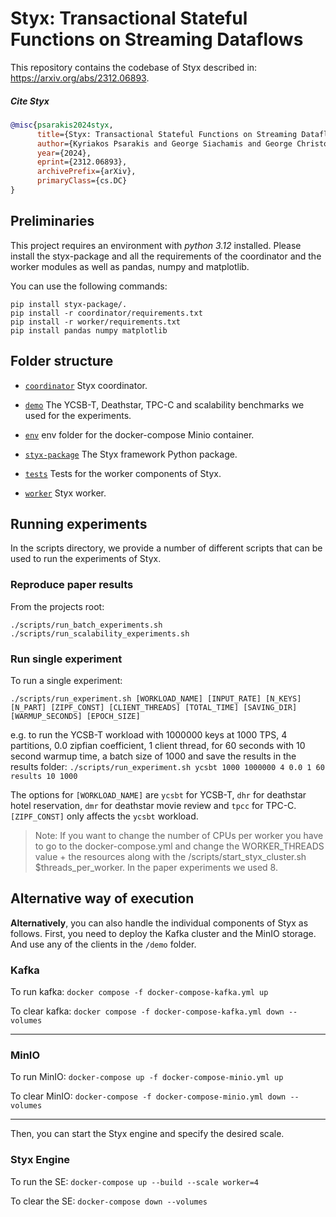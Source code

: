 # Styx: Transactional Stateful Functions on Streaming Dataflows

This repository contains the codebase of Styx described in: https://arxiv.org/abs/2312.06893.


##### Cite Styx

```bibtex
@misc{psarakis2024styx,
      title={Styx: Transactional Stateful Functions on Streaming Dataflows}, 
      author={Kyriakos Psarakis and George Siachamis and George Christodoulou and Marios Fragkoulis and Asterios Katsifodimos},
      year={2024},
      eprint={2312.06893},
      archivePrefix={arXiv},
      primaryClass={cs.DC}
}
```

## Preliminaries

This project requires an environment with *python 3.12* installed. 
Please install the styx-package and all the requirements of the coordinator
and the worker modules as well as pandas, numpy and matplotlib. 

You can use the following commands:

```
pip install styx-package/.  
pip install -r coordinator/requirements.txt
pip install -r worker/requirements.txt
pip install pandas numpy matplotlib
```

## Folder structure

*   [`coordinator`](https://github.com/delftdata/styx/tree/main/coordinator) 
    Styx coordinator.

*   [`demo`](https://github.com/delftdata/styx/tree/main/benchmark) 
    The YCSB-T, Deathstar, TPC-C and scalability benchmarks we used for the experiments.

*   [`env`](https://github.com/delftdata/styx/tree/main/env-example)
    env folder for the docker-compose Minio container.

*   [`styx-package`](https://github.com/delftdata/styx/tree/main/styx-package)
    The Styx framework Python package.

*   [`tests`](https://github.com/delftdata/styx/tree/main/tests)
    Tests for the worker components of Styx.

*   [`worker`](https://github.com/delftdata/styx/tree/main/styx-package)
    Styx worker.

## Running experiments

In the scripts directory, we provide a number of different scripts that can be used to run the experiments of Styx.

### Reproduce paper results

From the projects root:
```
./scripts/run_batch_experiments.sh
./scripts/run_scalability_experiments.sh
```

### Run single experiment

To run a single experiment:

```
./scripts/run_experiment.sh [WORKLOAD_NAME] [INPUT_RATE] [N_KEYS] [N_PART] [ZIPF_CONST] [CLIENT_THREADS] [TOTAL_TIME] [SAVING_DIR] [WARMUP_SECONDS] [EPOCH_SIZE]
```

e.g. to run the YCSB-T workload with 1000000 keys at 1000 TPS, 4 partitions, 
0.0 zipfian coefficient, 1 client thread, for 60 seconds with 10 second warmup time,
a batch size of 1000 and save the results in the results folder: `./scripts/run_experiment.sh ycsbt 1000 1000000 4 0.0 1 60 results 10 1000`

The options for `[WORKLOAD_NAME]` are `ycsbt` for YCSB-T, `dhr` for deathstar hotel reservation,
`dmr` for deathstar movie review and `tpcc` for  TPC-C. `[ZIPF_CONST]` only affects the `ycsbt` workload.


> Note: If you want to change the number of CPUs per worker you have to go to the docker-compose.yml and change the WORKER_THREADS
> value + the resources along with the /scripts/start_styx_cluster.sh $threads_per_worker. In the paper experiments we used 8.

## Alternative way of execution

**Alternatively**, you can also handle the individual components of Styx as follows. First, you need to deploy 
the Kafka cluster and the MinIO storage. And use any of the clients in the `/demo` folder.

### Kafka

To run kafka: `docker compose -f docker-compose-kafka.yml up`

To clear kafka: `docker compose -f docker-compose-kafka.yml down --volumes`

---

### MinIO

To run MinIO: `docker-compose up -f docker-compose-minio.yml up`

To clear MinIO: `docker-compose -f docker-compose-minio.yml down --volumes`

---
  
Then, you can start the Styx engine and specify the desired scale.

### Styx Engine

To run the SE: `docker-compose up --build --scale worker=4`

To clear the SE: `docker-compose down --volumes`
